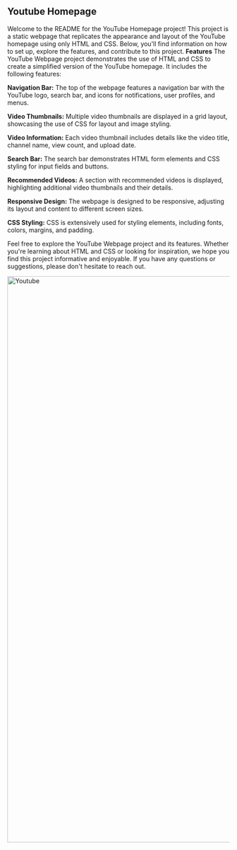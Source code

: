 ## **Youtube Homepage**
Welcome to the README for the YouTube Homepage project! This project is a static webpage that replicates the appearance and layout of the YouTube homepage using only HTML and CSS. Below, you'll find information on how to set up, explore the features, and contribute to this project.
**Features**
The YouTube Webpage project demonstrates the use of HTML and CSS to create a simplified version of the YouTube homepage. It includes the following features:

**Navigation Bar:** The top of the webpage features a navigation bar with the YouTube logo, search bar, and icons for notifications, user profiles, and menus.

**Video Thumbnails:** Multiple video thumbnails are displayed in a grid layout, showcasing the use of CSS for layout and image styling.

**Video Information:** Each video thumbnail includes details like the video title, channel name, view count, and upload date.

**Search Bar:** The search bar demonstrates HTML form elements and CSS styling for input fields and buttons.

**Recommended Videos:** A section with recommended videos is displayed, highlighting additional video thumbnails and their details.

**Responsive Design:** The webpage is designed to be responsive, adjusting its layout and content to different screen sizes.

**CSS Styling:** CSS is extensively used for styling elements, including fonts, colors, margins, and padding.

Feel free to explore the YouTube Webpage project and its features. Whether you're learning about HTML and CSS or looking for inspiration, we hope you find this project informative and enjoyable. If you have any questions or suggestions, please don't hesitate to reach out.


<img width="1280" alt="Youtube" src="https://github.com/Hassan-318/Youtube/assets/142814682/828894a5-b3cc-4a16-8a1f-d29206330861">

